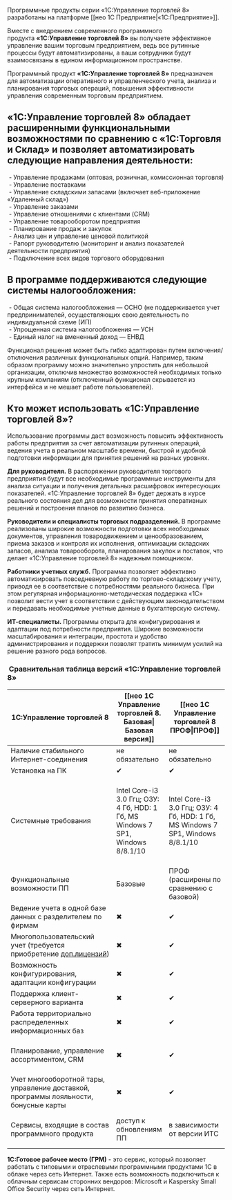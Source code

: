 Программные продукты серии «1С:Управление торговлей 8» разработаны на платформе [[нео 1С Предприятие|«1С:Предприятие»]].

Вместе с внедрением современного программного продукта **«1С:Управление торговлей 8»** вы получаете эффективное управление вашим торговым предприятием, ведь все рутинные процессы будут автоматизированы, а ваши сотрудники будут взаимосвязаны в едином информационном пространстве.

Программный продукт **«1С:Управление торговлей 8»** предназначен для автоматизации оперативного и управленческого учета, анализа и планирования торговых операций, повышения эффективности управления современным торговым предприятием.
## «1С:Управление торговлей 8» обладает расширенными функциональными возможностями по сравнению с «1С:Торговля и Склад» и позволяет автоматизировать следующие направления деятельности:

 - Управление продажами (оптовая, розничная, комиссионная торговля)  
 - Управление поставками  
 - Управление складскими запасами (включает веб-приложение «Удаленный склад»)  
 - Управление заказами  
 - Управление отношениями с клиентами (CRM)  
 - Управление товарооборотом предприятия  
 - Планирование продаж и закупок  
 - Анализ цен и управление ценовой политикой  
 - Рапорт руководителю (мониторинг и анализ показателей деятельности предприятия)  
 - Подключение всех видов торгового оборудования
## В программе поддерживаются следующие системы налогообложения:

 - Общая система налогообложения — ОСНО (не поддерживается учет предпринимателей, осуществляющих свою деятельность по индивидуальной схеме (ИП)  
 - Упрощенная система налогообложения — УСН  
 - Единый налог на вмененный доход — ЕНВД

Функционал решения может быть гибко адаптирован путем включения/отключения различных функциональных опций. Например, таким образом программу можно значительно упростить для небольшой организации, отключив множество возможностей необходимых только крупным компаниям (отключенный функционал скрывается из интерфейса и не мешает работе пользователей). 
## Кто может использовать «1С:Управление торговлей 8»?

Использование программы даст возможность повысить эффективность работы предприятия за счет автоматизации рутинных операций, ведения учета в реальном масштабе времени, быстрой и удобной подготовки информации для принятия решений на разных уровнях.

**Для руководителя.** В распоряжении руководителя торгового предприятия будут все необходимые программные инструменты для анализа ситуации и получения детальных расшифровок интересующих показателей. «1С:Управление торговлей 8» будет держать в курсе реального состояния дел для возможности принятия оперативных решений и построения планов по развитию бизнеса.

**Руководители и специалисты торговых подразделений.** В программе реализованы широкие возможности подготовки всех необходимых документов, управления товародвижением и ценообразованием, приема заказов и контроля их исполнения, оптимизации складских запасов, анализа товарооборота, планирования закупок и поставок, что делает «1С:Управление торговлей 8» надежным помощником.

**Работники учетных служб.** Программа позволяет эффективно автоматизировать повседневную работу по торгово-складскому учету, приводя ее в соответствие с потребностями реального бизнеса. При этом регулярная информационно-методическая поддержка «1С» позволит вести учет в соответствии с действующим законодательством и передавать необходимые учетные данные в бухгалтерскую систему.

**ИТ-специалисты.** Программы открыта для конфигурирования и адаптации под потребности предприятия. Широкие возможности масштабирования и интеграции, простота и удобство администрирования и поддержки позволят тратить минимум усилий на решение разного рода вопросов.

###  Сравнительная таблица версий «1С:Управление торговлей 8»

| 1С:Управление торговлей 8                                                                                                               | [[нео 1С Управление торговлей 8. Базовая\|Базовая версия]]                      | [[нео 1С Управление торговлей 8 ПРОФ\|ПРОФ]]                                   | ГРМ*                                                                                            |     |
| --------------------------------------------------------------------------------------------------------------------------------------- | ------------------------------------------------------------------------------- | ------------------------------------------------------------------------------- | ----------------------------------------------------------------------------------------------- | --- |
| Наличие стабильного Интернет-соединения                                                                                                 | не обязательно                                                                  | не обязательно                                                                  | обязательно 2 мб./сек.                                                                          |     |
| Установка на ПК                                                                                                                         | ✔                                                                               | ✔                                                                               | ✖                                                                                               |     |
| Системные требования                                                                                                                    | Intel Core-i3 3.0 Ггц; ОЗУ: 4 Гб, HDD: 1 Гб, MS Windows 7 SP1, Windows 8/8.1/10 | Intel Core-i3 3.0 Ггц; ОЗУ: 4 Гб, HDD: 1 Гб, MS Windows 7 SP1, Windows 8/8.1/10 | Intel Pentium (двух ядерный) 2.0 Ггц; ОЗУ: 4 Гб,HDD: 250 Гб, MS Windows 7 SP1, Windows 8/8.1/10 |     |
| Функциональные возможности ПП                                                                                                           | Базовые                                                                         | ПРОФ (расширены по сравнению с базовой)                                         | Базовые или ПРОФ (в зависимости от тарифа)                                                      |     |
| Ведение учета в одной базе данных с разделителем по фирмам                                                                              | ✖                                                                               | ✔                                                                               | ✔                                                                                               |     |
| Многопользовательский учет (требуется приобретение [доп.лицензий](https://neosystems.ru/product/programmnye-produkty/client_licenses/)) | ✖                                                                               | ✔                                                                               | ✔                                                                                               |     |
| Возможность конфигурирования, адаптации конфигурации                                                                                    | ✖                                                                               | ✔                                                                               | ✔                                                                                               |     |
| Поддержка клиент-серверного варианта                                                                                                    | ✖                                                                               | ✔                                                                               | ✔                                                                                               |     |
| Работа территориально распределенных информационных баз                                                                                 | ✖                                                                               | ✔                                                                               | ✔                                                                                               |     |
| Планирование, управление ассортиментом, CRM                                                                                             | ✖                                                                               | ✔                                                                               | в зависимости от тарифа ГРМ                                                                     |     |
| Учет многооборотной тары, управление доставкой, программы лояльности, бонусные карты                                                    | ✖                                                                               | ✔                                                                               | в зависимости от тарифа ГРМ                                                                     |     |
| Сервисы, входящие в состав программного продукта                                                                                        | доступ к обновлениям ПП                                                         | в зависимости от версии ИТС                                                     | в зависимости от тарифа ГРМ                                                                     |     |

**1С:Готовое рабочее место (ГРМ)** - это сервис, который позволяет работать с типовыми и отраслевыми программными продуктами 1С в облаке через сеть Интернет. Также есть возможность подключиться к облачным сервисам сторонних вендоров: Microsoft и Kaspersky Small Office Security через сеть Интернет.